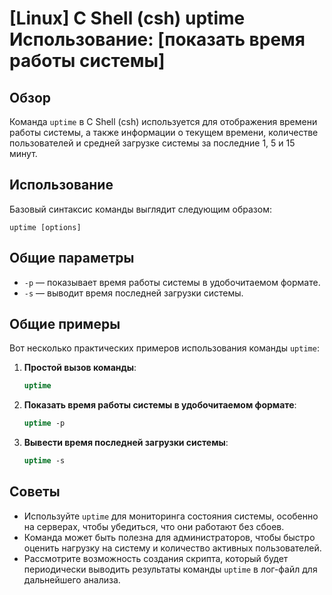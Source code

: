 # [Linux] C Shell (csh) uptime Использование: [показать время работы системы]

## Обзор
Команда `uptime` в C Shell (csh) используется для отображения времени работы системы, а также информации о текущем времени, количестве пользователей и средней загрузке системы за последние 1, 5 и 15 минут.

## Использование
Базовый синтаксис команды выглядит следующим образом:
```
uptime [options]
```

## Общие параметры
- `-p` — показывает время работы системы в удобочитаемом формате.
- `-s` — выводит время последней загрузки системы.

## Общие примеры
Вот несколько практических примеров использования команды `uptime`:

1. **Простой вызов команды**:
   ```csh
   uptime
   ```

2. **Показать время работы системы в удобочитаемом формате**:
   ```csh
   uptime -p
   ```

3. **Вывести время последней загрузки системы**:
   ```csh
   uptime -s
   ```

## Советы
- Используйте `uptime` для мониторинга состояния системы, особенно на серверах, чтобы убедиться, что они работают без сбоев.
- Команда может быть полезна для администраторов, чтобы быстро оценить нагрузку на систему и количество активных пользователей.
- Рассмотрите возможность создания скрипта, который будет периодически выводить результаты команды `uptime` в лог-файл для дальнейшего анализа.